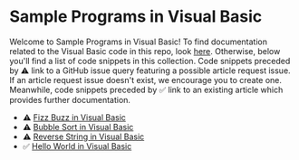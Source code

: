 # Sample Programs in Visual Basic

Welcome to Sample Programs in Visual Basic! To find documentation related to the Visual Basic 
    code in this repo, look [here](https://sample-programs.therenegadecoder.com/languages/visual-basic).
     Otherwise, below you'll find a list of code snippets in this collection. 
    Code snippets preceded by :warning: link to a GitHub 
    issue query featuring a possible article request issue. If an article request issue 
    doesn't exist, we encourage you to create one. Meanwhile, code snippets preceded 
    by :white_check_mark: link to an existing article which provides further documentation.
    

- :warning: [Fizz Buzz in Visual Basic](https://github.com//TheRenegadeCoder/sample-programs-website/issues?utf8=%E2%9C%93&q=is%3Aissue+is%3Aopen+fizz+buzz+visual-basic)
- :warning: [Bubble Sort in Visual Basic](https://github.com//TheRenegadeCoder/sample-programs-website/issues?utf8=%E2%9C%93&q=is%3Aissue+is%3Aopen+bubble+sort+visual-basic)
- :warning: [Reverse String in Visual Basic](https://github.com//TheRenegadeCoder/sample-programs-website/issues?utf8=%E2%9C%93&q=is%3Aissue+is%3Aopen+reverse+string+visual-basic)
- :white_check_mark: [Hello World in Visual Basic](https://sample-programs.therenegadecoder.com/projects/hello-world/visual-basic)
